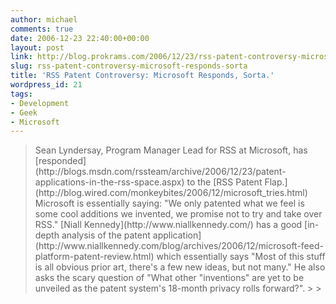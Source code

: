 ```yaml
---
author: michael
comments: true
date: 2006-12-23 22:40:00+00:00
layout: post
link: http://blog.prokrams.com/2006/12/23/rss-patent-controversy-microsoft-responds-sorta/
slug: rss-patent-controversy-microsoft-responds-sorta
title: 'RSS Patent Controversy: Microsoft Responds, Sorta.'
wordpress_id: 21
tags:
- Development
- Geek
- Microsoft
---
```


<blockquote>Sean Lyndersay, Program Manager Lead for RSS at Microsoft, has [responded](http://blogs.msdn.com/rssteam/archive/2006/12/23/patent-applications-in-the-rss-space.aspx) to the [RSS Patent Flap.](http://blog.wired.com/monkeybites/2006/12/microsoft_tries.html)   Microsoft is essentially saying: "We only patented what we feel is some cool additions we invented, we promise not to try and take over RSS."  [Niall Kennedy](http://www.niallkennedy.com/) has a good [in-depth analysis of the patent application](http://www.niallkennedy.com/blog/archives/2006/12/microsoft-feed-platform-patent-review.html) which essentially says "Most of this stuff is all obvious prior art, there's a few new ideas, but not many."  He also asks the scary question of "What other "inventions" are yet to be unveiled as the patent system's 18-month privacy rolls forward?".  
> 
> </blockquote>
